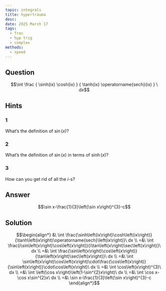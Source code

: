 ```yaml
---
topic: integrals
title: hypertrauma
desc: 
date: 2025 March 17
tags:
  - frac
  - hyp trig
  - complex
methods:
  - speed
---
```



## Question
```math
\int
  \frac
    { \sinh(ix) \cosh(ix) }
    { \tanh(ix) \operatorname{sech}(ix) }
\ dx
```


## Hints

### 1
What’s the definition of $\sin(x)$?

### 2
What’s the definition of $\sin(x)$ in terms of $\sinh(x)$?

### 3
How can you get rid of all the $i$-s?


## Answer
```math
\sin x-\frac{1}{3}\left(\sin x\right)^{3}-c
```


## Solution

```math
\begin{align*}
  &\ \int \frac{\sinh\left(ix\right)\cosh\left(ix\right)}{\tanh\left(ix\right)\operatorname{sech}\left(ix\right)}\ dx
  \\ =&\ \int \frac{i\sin\left(x\right)\cos\left(x\right)}{i\tan\left(x\right)\sec\left(x\right)}\ dx
  \\ =&\ \int \frac{\sin\left(x\right)\cos\left(x\right)}{\tan\left(x\right)\sec\left(x\right)}\ dx
  \\ =&\ \int \sin\left(x\right)\cos\left(x\right)\cdot\frac{\cos\left(x\right)}{\sin\left(x\right)}\cdot\cos\left(x\right)\ dx
  \\ =&\ \int \cos\left(x\right)^{3}\ dx
  \\ =&\ \int \left(\cos x\right)\left(1-\sin^{2}x\right)\ dx
  \\ =&\ \int \cos x-\cos x\sin^{2}x\ dx
  \\ =&\ \sin x-\frac{1}{3}\left(\sin x\right)^{3}-c
\end{align*}
```
